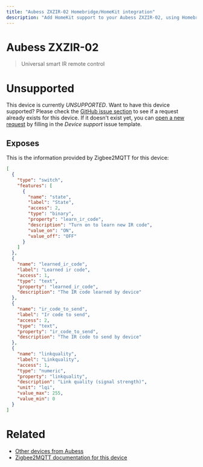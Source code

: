 ```yaml
---
title: "Aubess ZXZIR-02 Homebridge/HomeKit integration"
description: "Add HomeKit support to your Aubess ZXZIR-02, using Homebridge, Zigbee2MQTT and homebridge-z2m."
---
```

<!---
This file has been GENERATED using src/docgen/docgen.ts
DO NOT EDIT THIS FILE MANUALLY!
-->
# Aubess ZXZIR-02
> Universal smart IR remote control


# Unsupported

This device is currently *UNSUPPORTED*.
Want to have this device supported? Please check the [GitHub issue section](https://github.com/itavero/homebridge-z2m/issues?q=ZXZIR-02) to see if a request already exists for this device.
If it doesn't exist yet, you can [open a new request](https://github.com/itavero/homebridge-z2m/issues/new?assignees=&labels=enhancement&template=device_support.yml&title=%5BDevice%5D+Aubess%20ZXZIR-02&model=Aubess%20ZXZIR-02&exposes=%5B%0A%20%20%7B%0A%20%20%20%20%22type%22%3A%20%22switch%22%2C%0A%20%20%20%20%22features%22%3A%20%5B%0A%20%20%20%20%20%20%7B%0A%20%20%20%20%20%20%20%20%22name%22%3A%20%22state%22%2C%0A%20%20%20%20%20%20%20%20%22label%22%3A%20%22State%22%2C%0A%20%20%20%20%20%20%20%20%22access%22%3A%202%2C%0A%20%20%20%20%20%20%20%20%22type%22%3A%20%22binary%22%2C%0A%20%20%20%20%20%20%20%20%22property%22%3A%20%22learn_ir_code%22%2C%0A%20%20%20%20%20%20%20%20%22description%22%3A%20%22Turn%20on%20to%20learn%20new%20IR%20code%22%2C%0A%20%20%20%20%20%20%20%20%22value_on%22%3A%20%22ON%22%2C%0A%20%20%20%20%20%20%20%20%22value_off%22%3A%20%22OFF%22%0A%20%20%20%20%20%20%7D%0A%20%20%20%20%5D%0A%20%20%7D%2C%0A%20%20%7B%0A%20%20%20%20%22name%22%3A%20%22learned_ir_code%22%2C%0A%20%20%20%20%22label%22%3A%20%22Learned%20ir%20code%22%2C%0A%20%20%20%20%22access%22%3A%201%2C%0A%20%20%20%20%22type%22%3A%20%22text%22%2C%0A%20%20%20%20%22property%22%3A%20%22learned_ir_code%22%2C%0A%20%20%20%20%22description%22%3A%20%22The%20IR%20code%20learned%20by%20device%22%0A%20%20%7D%2C%0A%20%20%7B%0A%20%20%20%20%22name%22%3A%20%22ir_code_to_send%22%2C%0A%20%20%20%20%22label%22%3A%20%22Ir%20code%20to%20send%22%2C%0A%20%20%20%20%22access%22%3A%202%2C%0A%20%20%20%20%22type%22%3A%20%22text%22%2C%0A%20%20%20%20%22property%22%3A%20%22ir_code_to_send%22%2C%0A%20%20%20%20%22description%22%3A%20%22The%20IR%20code%20to%20send%20by%20device%22%0A%20%20%7D%2C%0A%20%20%7B%0A%20%20%20%20%22name%22%3A%20%22linkquality%22%2C%0A%20%20%20%20%22label%22%3A%20%22Linkquality%22%2C%0A%20%20%20%20%22access%22%3A%201%2C%0A%20%20%20%20%22type%22%3A%20%22numeric%22%2C%0A%20%20%20%20%22property%22%3A%20%22linkquality%22%2C%0A%20%20%20%20%22description%22%3A%20%22Link%20quality%20(signal%20strength)%22%2C%0A%20%20%20%20%22unit%22%3A%20%22lqi%22%2C%0A%20%20%20%20%22value_max%22%3A%20255%2C%0A%20%20%20%20%22value_min%22%3A%200%0A%20%20%7D%0A%5D) by filling in the _Device support_ issue template.

## Exposes

This is the information provided by Zigbee2MQTT for this device:

```json
[
  {
    "type": "switch",
    "features": [
      {
        "name": "state",
        "label": "State",
        "access": 2,
        "type": "binary",
        "property": "learn_ir_code",
        "description": "Turn on to learn new IR code",
        "value_on": "ON",
        "value_off": "OFF"
      }
    ]
  },
  {
    "name": "learned_ir_code",
    "label": "Learned ir code",
    "access": 1,
    "type": "text",
    "property": "learned_ir_code",
    "description": "The IR code learned by device"
  },
  {
    "name": "ir_code_to_send",
    "label": "Ir code to send",
    "access": 2,
    "type": "text",
    "property": "ir_code_to_send",
    "description": "The IR code to send by device"
  },
  {
    "name": "linkquality",
    "label": "Linkquality",
    "access": 1,
    "type": "numeric",
    "property": "linkquality",
    "description": "Link quality (signal strength)",
    "unit": "lqi",
    "value_max": 255,
    "value_min": 0
  }
]
```

# Related
* [Other devices from Aubess](../index.md#aubess)
* [Zigbee2MQTT documentation for this device](https://www.zigbee2mqtt.io/devices/ZXZIR-02.html)